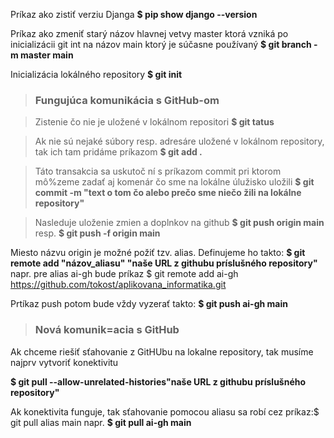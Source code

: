 Príkaz ako zistiť verziu Djanga
**$ pip show django --version**

Príkaz ako zmeniť starý názov hlavnej vetvy master ktorá vzniká po inicializácii git int na názov main ktorý je
súčasne používaný
**$ git branch -m master main**

Inicializácia lokálného repository
**$ git init**

>### Fungujúca komunikácia s GitHub-om

>Zistenie čo nie je uložené v lokálnom repositori
**$ git tatus**

>Ak nie sú nejaké súbory resp. adresáre uložené v lokálnom
repository, tak ich tam pridáme príkazom
**$ git add .**

>Táto transakcia sa uskutoč ní s príkazom commit pri ktorom
mô%zeme zadať aj komenár čo sme na lokálne úlužisko uložili
**$ git commit -m "text o tom čo alebo prečo sme niečo žili na lokálne repository"**

> Nasleduje uloženie zmien a doplnkov na github
**$ git push origin main** resp.
**$ git push -f origin main**

Miesto názvu origin je možné požiť tzv. alias. Definujeme ho  takto:
**$ git remote add "názov_aliasu" "naše URL z githubu príslušného repository"** napr. pre alias ai-gh bude príkaz $ git remote add ai-gh https://github.com/tokost/aplikovana_informatika.git

Prtíkaz push potom bude vždy vyzerať takto:
**$ git push ai-gh main**

>### Nová komunik=acia s GitHub

Ak chceme riešiť sťahovanie z GitHUbu na lokalne repository, tak musíme najprv vytvoriť konektivitu

**$ git pull --allow-unrelated-histories"naše URL z githubu príslušného repository"**

Ak konektivita funguje, tak sťahovanie pomocou aliasu sa robí cez príkaz:$ git pull alias main napr. **$ git pull ai-gh main**